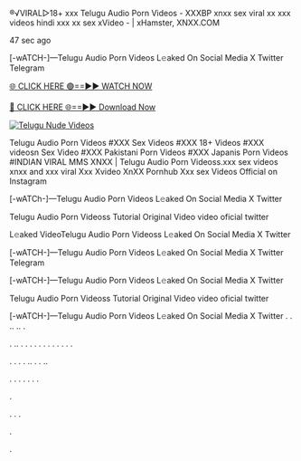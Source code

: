®️√VIRAL▷18+ xxx Telugu Audio Porn Videos - XXXBP xnxx sex viral xx xxx videos hindi xxx xx sex xVideo - | xHamster, XNXX.COM

47 sec ago

[-wATCH-]—Telugu Audio Porn Videos L𝚎aked On Social Media X Twitter Telegram

[🌐 CLICK HERE 🟢==►► WATCH NOW](https://viral-xone.blogspot.com/2025/01/valovideo.html)

[🔴 CLICK HERE 🌐==►► Download Now](https://viral-xone.blogspot.com/2025/01/valovideo.html)

[![Telugu Nude Videos](https://i.imgur.com/dJHk4Zq.gif)](https://viral-xone.blogspot.com/2025/01/valovideo.html)

Telugu Audio Porn Videos #XXX Sex Videos #XXX 18+ Videos #XXX videosn Sex Video #XXX Pakistani Porn Videos #XXX Japanis Porn Videos #INDIAN VIRAL MMS XNXX | Telugu Audio Porn Videoss.xxx sex videos xnxx and xxx viral Xxx Xvideo XnXX Pornhub Xxx sex Videos Official on Instagram

[-wATCh-]—Telugu Audio Porn Videos L𝚎aked On Social Media X Twitter

Telugu Audio Porn Videoss Tutorial Original Video video oficial twitter

L𝚎aked VideoTelugu Audio Porn Videoss L𝚎aked On Social Media X Twitter

[-wATCH-]—Telugu Audio Porn Videos L𝚎aked On Social Media X Twitter Telegram

[-wATCH-]—Telugu Audio Porn Videos L𝚎aked On Social Media X Twitter

Telugu Audio Porn Videoss Tutorial Original Video video oficial twitter

[-wATCH-]—Telugu Audio Porn Videos L𝚎aked On Social Media X Twitter
.
.
..
..
.

.
..
.
.
.
.
.
.
.
.
.
.
.
.

.
.
.
.
..
.
.
..




.
.
.
.
.
.
.

.

.
.
.

.

.

